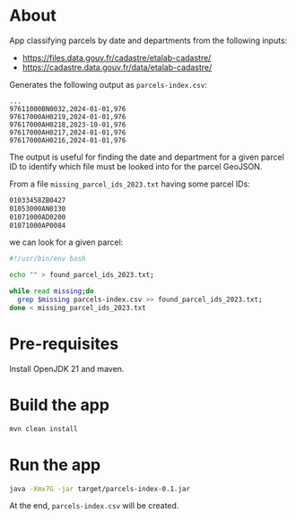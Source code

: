 
# About

App classifying parcels by date and departments from the following inputs:
- https://files.data.gouv.fr/cadastre/etalab-cadastre/
- https://cadastre.data.gouv.fr/data/etalab-cadastre/

Generates the following output as `parcels-index.csv`:
```text
...
97611000BN0032,2024-01-01,976
97617000AH0219,2024-01-01,976
97617000AH0218,2023-10-01,976
97617000AH0217,2024-01-01,976
97617000AH0216,2024-01-01,976
```

The output is useful for finding the date and department for a given parcel ID to identify which file must be looked into for the parcel GeoJSON.

From a file `missing_parcel_ids_2023.txt` having some parcel IDs:
```sh
01033458ZB0427
01053000AN0130
01071000AD0200
01071000AP0084
```
we can look for a given parcel:
```bash
#!/usr/bin/env bash

echo "" > found_parcel_ids_2023.txt;

while read missing;do
  grep $missing parcels-index.csv >> found_parcel_ids_2023.txt;
done < missing_parcel_ids_2023.txt
```

# Pre-requisites

Install OpenJDK 21 and maven.

# Build the app

```sh
mvn clean install
```

# Run the app

```sh
java -Xmx7G -jar target/parcels-index-0.1.jar
```

At the end, `parcels-index.csv` will be created.
